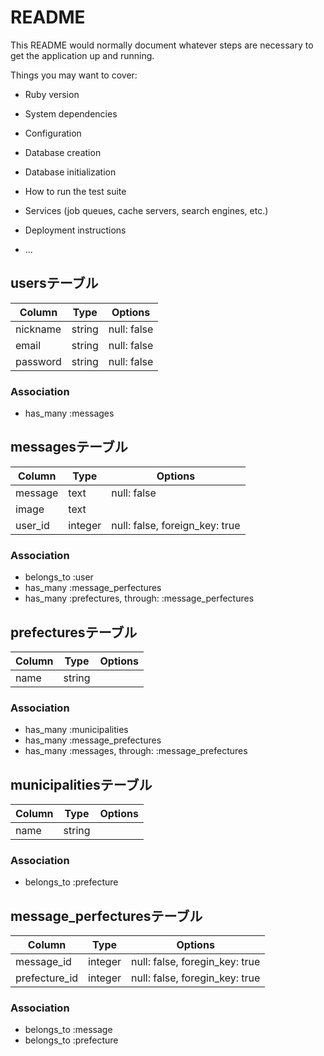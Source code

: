 # README

This README would normally document whatever steps are necessary to get the
application up and running.

Things you may want to cover:

* Ruby version

* System dependencies

* Configuration

* Database creation

* Database initialization

* How to run the test suite

* Services (job queues, cache servers, search engines, etc.)

* Deployment instructions

* ...

## usersテーブル

|Column|Type|Options|
|------|----|-------|
|nickname|string|null: false|
|email|string|null: false|
|password|string|null: false|

### Association
- has_many :messages


## messagesテーブル

|Column|Type|Options|
|------|----|-------|
|message|text|null: false|
|image|text|
|user_id|integer|null: false, foreign_key: true|

### Association
- belongs_to :user
- has_many :message_perfectures
- has_many :prefectures, through: :message_perfectures


## prefecturesテーブル

|Column|Type|Options|
|------|----|-------|
|name|string|

### Association
- has_many :municipalities
- has_many :message_prefectures
- has_many :messages, through: :message_prefectures


## municipalitiesテーブル

|Column|Type|Options|
|------|----|-------|
|name|string|

### Association
- belongs_to :prefecture


## message_perfecturesテーブル

|Column|Type|Options|
|------|----|-------|
|message_id|integer|null: false, foregin_key: true|
|prefecture_id|integer|null: false, foregin_key: true|

### Association
- belongs_to :message
- belongs_to :prefecture
